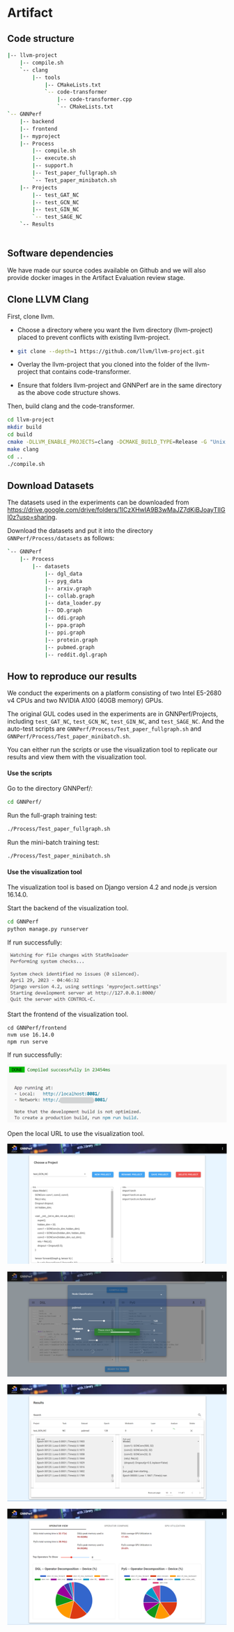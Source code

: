 # Artifact

## Code structure
```sh
|-- llvm-project
	|-- compile.sh
	`-- clang
		|-- tools
			|-- CMakeLists.txt
			`-- code-transformer
				|-- code-transformer.cpp
				`-- CMakeLists.txt
`-- GNNPerf
	|-- backend
	|-- frontend
	|-- myproject
	|-- Process
		|-- compile.sh
		|-- execute.sh
		|-- support.h
		|-- Test_paper_fullgraph.sh
		`-- Test_paper_minibatch.sh
	|-- Projects
		|-- test_GAT_NC
		|-- test_GCN_NC
		|-- test_GIN_NC
		`-- test_SAGE_NC
	`-- Results
	
```


## Software dependencies 

We have made our source codes available on Github and we will also provide docker images in the Artifact Evaluation review stage.

## Clone LLVM Clang

First, clone llvm.

- Choose a directory where you want the llvm directory (llvm-project) placed to prevent conflicts with existing llvm-project. 

- ```sh
  git clone --depth=1 https://github.com/llvm/llvm-project.git
  ```

- Overlay the llvm-project that you cloned into the folder of the llvm-project that contains code-transformer. 
- Ensure that folders llvm-project and GNNPerf are in the same directory as the above code structure shows.

Then, build clang and the code-transformer. 

```sh
cd llvm-project
mkdir build
cd build
cmake -DLLVM_ENABLE_PROJECTS=clang -DCMAKE_BUILD_TYPE=Release -G "Unix Makefiles" ../llvm
make clang
cd ..
./compile.sh
```

## Download Datasets

The datasets used in the experiments can be downloaded from https://drive.google.com/drive/folders/1lCzXHwIA9B3wMaJZ7dKiBJoayTIIGI0z?usp=sharing. 

Download the datasets and put it into the directory `GNNPerf/Process/datasets` as follows: 

```sh
`-- GNNPerf
	|-- Process
		|-- datasets
			|-- dgl_data
			|-- pyg_data
			|-- arxiv.graph
			|-- collab.graph
			|-- data_loader.py
			|-- DD.graph
			|-- ddi.graph
			|-- ppa.graph
			|-- ppi.graph
			|-- protein.graph
			|-- pubmed.graph
			|-- reddit.dgl.graph
```

## How to reproduce our results 

We conduct the experiments on a platform consisting of two Intel E5-2680 v4 CPUs and two NVIDIA A100 (40GB memory) GPUs. 

The original GUL codes used in the experiments are in GNNPerf/Projects, including `test_GAT_NC`, `test_GCN_NC`, `test_GIN_NC`, and `test_SAGE_NC`. And the auto-test scripts are `GNNPerf/Process/Test_paper_fullgraph.sh` and `GNNPerf/Process/Test_paper_minibatch.sh`. 

You can either run the scripts or use the visualization tool to replicate our results and view them with the visualization tool. 

#### Use the scripts

Go to the directory GNNPerf/:

```sh
cd GNNPerf/
```

Run the full-graph training test: 

```sh
./Process/Test_paper_fullgraph.sh
```

Run the mini-batch training test:

```sh
./Process/Test_paper_minibatch.sh
```

#### Use the visualization tool

The visualization tool is based on Django version 4.2 and node.js version 16.14.0. 

Start the backend of the visualization tool.

```sh
cd GNNPerf
python manage.py runserver
```

If run successfully: 

![starting backend successfully](./README_figures/starting_backend_successfully.png)

Start the frontend of the visualization tool.

```
cd GNNPerf/frontend
nvm use 16.14.0
npm run serve
```

If run successfully:

![starting frontend successfully](./README_figures/starting_frontend_successfully.png)

Open the local URL to use the visualization tool. 

![edit_gul](./README_figures/edit_gul.png)

![train_setting](./README_figures/train_setting.png)

![running_cmd](./README_figures/running_cmd.png)

![visualization_of_results](./README_figures/visualization_of_results.png)